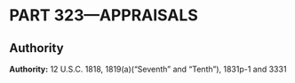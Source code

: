 # PART 323—APPRAISALS


## Authority

**Authority:** 12 U.S.C. 1818, 1819(a)(“Seventh” and “Tenth”), 1831p-1 and 3331 

